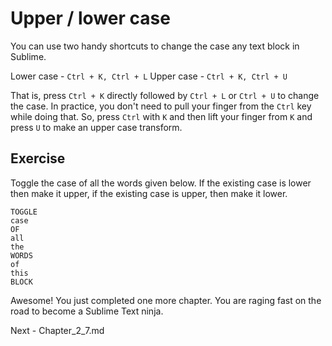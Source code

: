 Upper / lower case
===================

You can use two handy shortcuts to change the case any text block in Sublime.

Lower case - `Ctrl + K, Ctrl + L`
Upper case - `Ctrl + K, Ctrl + U`

That is, press `Ctrl + K` directly followed by `Ctrl + L` or `Ctrl + U` to
change the case. In practice, you don't need to pull your finger from the `Ctrl`
key while doing that. So, press `Ctrl` with `K` and then lift your finger from
`K` and press `U` to make an upper case transform.

Exercise
---------

Toggle the case of all the words given below. If the existing case is lower
then make it upper, if the existing case is upper, then make it lower.

```
TOGGLE
case
OF
all
the
WORDS
of
this
BLOCK
```

Awesome! You just completed one more chapter. You are raging fast on the road
to become a Sublime Text ninja.

Next - Chapter_2_7.md